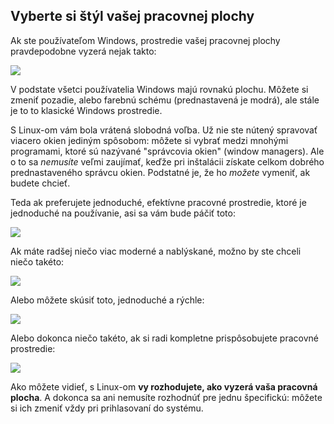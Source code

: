 ﻿<?php require("../../entete.php"); ?> <?php require("../../base.php"); ?> <?php require("../../fonctions.php"); ?>

<div id="corps">

<h2>Vyberte si štýl vašej pracovnej plochy</h2>

Ak ste používateľom Windows, prostredie vašej pracovnej plochy pravdepodobne vyzerá nejak takto:

<img src="Images/windows_vista.jpg" />

V podstate všetci používatelia Windows majú rovnakú plochu. Môžete si zmeniť pozadie, alebo farebnú schému (prednastavená je modrá), ale stále je to to klasické Windows prostredie.

S Linux-om vám bola vrátená slobodná voľba. Už nie ste nútený spravovať viacero okien jediným spôsobom: môžete si vybrať medzi mnohými programami, ktoré sú nazývané "správcovia okien" (window managers). Ale o to sa <i>nemusíte</i> veľmi zaujímať, keďže pri inštalácii získate celkom dobrého prednastaveného správcu okien. Podstatné je, že ho <i>možete</i> vymeniť, ak budete chcieť.

Teda ak preferujete jednoduché, efektívne pracovné prostredie, ktoré je jednoduché na používanie, asi sa vám bude páčiť toto: 

<img src="Images/ubuntu.jpg"/>

Ak máte radšej niečo viac moderné a nablýskané, možno by ste chceli niečo takéto:

<img src="Images/kde.png" />

Alebo môžete skúsiť toto, jednoduché a rýchle:

<img src="Images/xfce.jpg" />

Alebo dokonca niečo takéto, ak si radi kompletne prispôsobujete pracovné prostredie:

<img src="Images/wm.jpg" />

Ako môžete vidieť, s Linux-om <b>vy rozhodujete, ako vyzerá vaša pracovná plocha</b>. A dokonca sa ani nemusíte rozhodnúť pre jednu špecifickú: môžete si ich zmeniť vždy pri prihlasovaní do systému.

</div>


